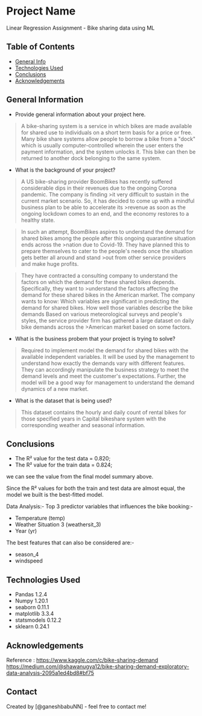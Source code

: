 # Project Name
Linear Regression Assignment - Bike sharing data using ML

## Table of Contents
* [General Info](#general-information)
* [Technologies Used](#technologies-used)
* [Conclusions](#conclusions)
* [Acknowledgements](#acknowledgements)

## General Information
- Provide general information about your project here.
> A bike-sharing system is a service in which bikes are made available for shared use to individuals on a short term basis for a price or free. Many bike share systems allow people to borrow a bike from a "dock" which is usually computer-controlled wherein the user enters the payment information, and the system unlocks it. This bike can then be returned to another dock belonging to the same system.

- What is the background of your project?
>A US bike-sharing provider BoomBikes has recently suffered considerable dips in their revenues due to the ongoing Corona pandemic. The company is finding >it very difficult to sustain in the current market scenario. So, it has decided to come up with a mindful business plan to be able to accelerate its >revenue as soon as the ongoing lockdown comes to an end, and the economy restores to a healthy state.

>In such an attempt, BoomBikes aspires to understand the demand for shared bikes among the people after this ongoing quarantine situation ends across the >nation due to Covid-19. They have planned this to prepare themselves to cater to the people's needs once the situation gets better all around and stand >out from other service providers and make huge profits.

>They have contracted a consulting company to understand the factors on which the demand for these shared bikes depends. Specifically, they want to >understand the factors affecting the demand for these shared bikes in the American market. The company wants to know:
>Which variables are significant in predicting the demand for shared bikes.
>How well those variables describe the bike demands
>Based on various meteorological surveys and people's styles, the service provider firm has gathered a large dataset on daily bike demands across the >American market based on some factors. 

- What is the business probem that your project is trying to solve?

>Required to implement model the demand for shared bikes with the available independent variables. It will be used by the management to understand how exactly the demands vary with different features. They can accordingly manipulate the business strategy to meet the demand levels and meet the customer's expectations. Further, the model will be a good way for management to understand the demand dynamics of a new market.

- What is the dataset that is being used?
>This dataset contains the hourly and daily count of rental bikes for those specified years in Capital bikeshare system with the corresponding weather and seasonal information. 

## Conclusions
<ul>
    <li>The R² value for the test data = 0.820;</li>
    <li>The R² value for the train data = 0.824;</li>
    
</ul>
we can see the value from the final model summary above. 

Since the R² values for both the train and test data are almost equal, the model we built is the best-fitted model.

Data Analysis:-
Top 3 predictor variables that influences the bike booking:- 
<ul>
<li>Temperature (temp)</li>
<li>Weather Situation 3 (weathersit_3)</li>
<li>Year (yr)</li>
</ul>
The best features that can also be considered are:-
<ul>
<li>season_4</li>
<li>windspeed</li> 
</ul>

## Technologies Used
- Pandas 1.2.4
- Numpy 1.20.1
- seaborn 0.11.1
- matplotlib 3.3.4
- statsmodels 0.12.2
- sklearn 0.24.1

## Acknowledgements
Reference : https://www.kaggle.com/c/bike-sharing-demand
            https://medium.com/@shawanugya12/bike-sharing-demand-exploratory-data-analysis-2095a1ed4bd8#bf75

## Contact
Created by [@ganeshbabuNN] - feel free to contact me!
